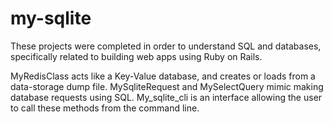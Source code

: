 # my-sqlite


These projects were completed in order to understand SQL and databases, specifically related to building web apps using Ruby on Rails.

MyRedisClass acts like a Key-Value database, and creates or loads from a data-storage dump file. MySqliteRequest and MySelectQuery mimic making database requests using SQL.  My_sqlite_cli is an interface allowing the user to call these methods from the command line.
